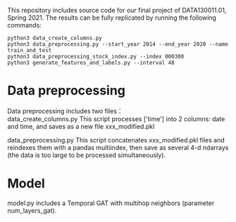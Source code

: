 This repository includes source code for our final project of DATA130011.01, Spring 2021. The results can be fully 
replicated by running the following commands:

```
python3 data_create_columns.py  
python3 data_preprocessing.py --start_year 2014 --end_year 2020 --name train_and_test  
python3 data_preprocessing_stock_index.py --index 000300  
python3 generate_features_and_labels.py --interval 48
```

# Data preprocessing
Data preprocessing includes two files：  
data_create_columns.py This script processes ['time'] into 2 columns: date and time, and saves as a new file xxx_modified.pkl  

data_preprocessing.py This script concatenates xxx_modified.pkl files and reindexes them with a pandas multiindex, then save as 
several 4-d ndarrays (the data is too large to be processed simultaneously).  

# Model
model.py includes a Temporal GAT with multihop neighbors (parameter num_layers_gat).  